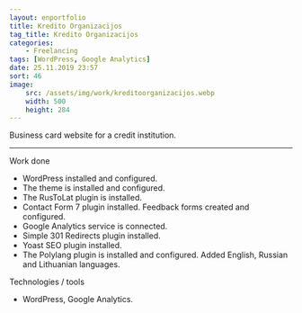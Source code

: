 ```yaml
---
layout: enportfolio
title: Kredito Organizacijos
tag_title: Kredito Organizacijos
categories:
    - Freelancing
tags: [WordPress, Google Analytics]
date: 25.11.2019 23:57
sort: 46
image: 
    src: /assets/img/work/kreditoorganizacijos.webp 
    width: 500
    height: 284
---
```


Business card website for a credit institution.

---

Work done

* WordPress installed and configured.
* The theme is installed and configured.
* The RusToLat plugin is installed.
* Contact Form 7 plugin installed. Feedback forms created and configured.
* Google Analytics service is connected.
* Simple 301 Redirects plugin installed.
* Yoast SEO plugin installed.
* The Polylang plugin is installed and configured. Added English, Russian and Lithuanian languages.

Technologies / tools

* WordPress, Google Analytics.
